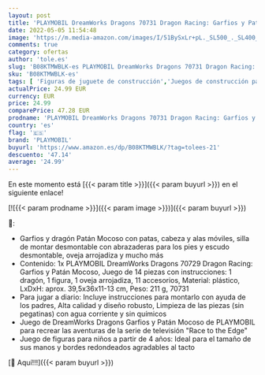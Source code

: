 ```yaml
---
layout: post
title: 'PLAYMOBIL DreamWorks Dragons 70731 Dragon Racing: Garfios y Patán Mocoso  A partir de 4 años'
date: 2022-05-05 11:54:48
image: 'https://m.media-amazon.com/images/I/51BySxLr+pL._SL500_._SL400_.jpg'
comments: true
category: ofertas
author: 'tole.es'
slug: 'B08KTMWBLK-es PLAYMOBIL DreamWorks Dragons 70731 Dragon Racing: Garfios...'
sku: 'B08KTMWBLK-es'
tags: [ 'Figuras de juguete de construcción','Juegos de construcción para niños','Juguetes','Juguetes y juegos','playmobil','🇪🇸', ]
actualPrice: 24.99 EUR
currency: EUR
price: 24.99
comparePrice: 47.28 EUR
prodname: 'PLAYMOBIL DreamWorks Dragons 70731 Dragon Racing: Garfios y Patán Mocoso  A partir de 4 años'
country: 'es'
flag: '🇪🇸'
brand: 'PLAYMOBIL'
buyurl: 'https://www.amazon.es/dp/B08KTMWBLK/?tag=tolees-21'
descuento: '47.14'
average: '24.99'
---
```


En este momento está [{{< param title >}}]({{< param buyurl >}}) en el siguiente enlace!

[![{{< param prodname >}}]({{< param image >}})]({{< param buyurl >}})

🔎:

- Garfios y dragón Patán Mocoso con patas, cabeza y alas móviles, silla de montar desmontable con abrazaderas para los pies y escudo desmontable, oveja arrojadiza y mucho más
- Contenido: 1x PLAYMOBIL DreamWorks Dragons 70729 Dragon Racing: Garfios y Patán Mocoso, Juego de 14 piezas con instrucciones: 1 dragón, 1 figura, 1 oveja arrojadiza, 11 accesorios, Material: plástico, LxDxH: aprox. 39,5x36x11-13 cm, Peso: 211 g, 70731
- Para jugar a diario: Incluye instrucciones para montarlo con ayuda de los padres, Alta calidad y diseño robusto, Limpieza de las piezas (sin pegatinas) con agua corriente y sin químicos
- Juego de DreamWorks Dragons Garfios y Patán Mocoso de PLAYMOBIL para recrear las aventuras de la serie de televisión "Race to the Edge"
- Juego de figuras para niños a partir de 4 años: Ideal para el tamaño de sus manos y bordes redondeados agradables al tacto

[🛒 Aquí!!!]({{< param buyurl >}})
